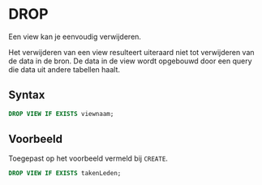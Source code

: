 # DROP

Een view kan je eenvoudig verwijderen.

Het verwijderen van een view resulteert uiteraard niet tot verwijderen van de data in de bron. De data in de view wordt opgebouwd door een query die data uit andere tabellen haalt.

## Syntax

```sql
DROP VIEW IF EXISTS viewnaam;
```

## Voorbeeld

Toegepast op het voorbeeld vermeld bij `CREATE`.

```sql
DROP VIEW IF EXISTS takenLeden;
```



